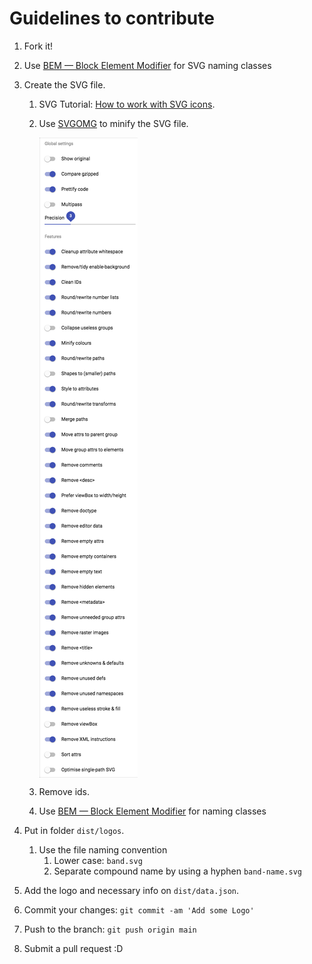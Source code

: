 # Guidelines to contribute

1.  Fork it!

1.  Use [BEM — Block Element Modifier](https://bem.info) for SVG naming classes

1.  Create the SVG file.

    1.  SVG Tutorial: [How to work with SVG icons](http://fvsch.com/code/svg-icons/how-to/).

    1.  Use [SVGOMG](https://jakearchibald.github.io/svgomg/) to minify the
        SVG file.

        <img src="docs/svgomg-settings.png" align="top" alt="">

    1.  Remove ids.

    1.  Use [BEM — Block Element Modifier](https://bem.info) for naming classes

1.  Put in folder `dist/logos`.

    1. Use the file naming convention
       1. Lower case: `band.svg`
       1. Separate compound name by using a hyphen `band-name.svg`

1.  Add the logo and necessary info on `dist/data.json`.

1.  Commit your changes: `git commit -am 'Add some Logo'`

1.  Push to the branch: `git push origin main`

1.  Submit a pull request :D
